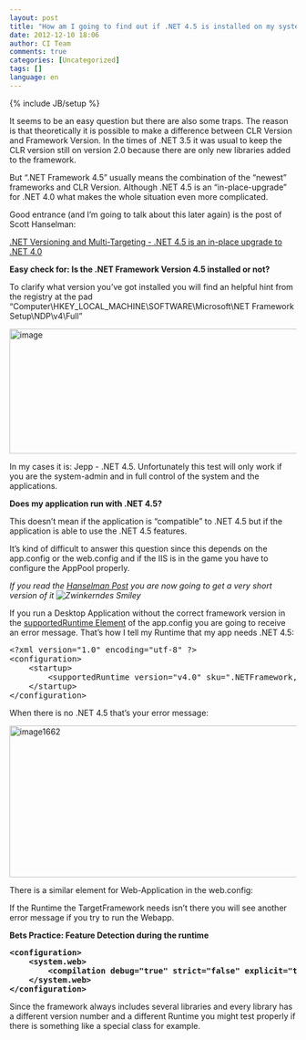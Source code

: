```yaml
---
layout: post
title: "How am I going to find out if .NET 4.5 is installed on my system?"
date: 2012-12-10 18:06
author: CI Team
comments: true
categories: [Uncategorized]
tags: []
language: en
---
```

{% include JB/setup %}
&nbsp;



It seems to be an easy question but there are also some traps. The reason is that theoretically it is possible to make a difference between CLR Version and Framework Version. In the times of .NET 3.5 it was usual to keep the CLR version still on version 2.0 because there are only new libraries added to the framework.

But “.NET Framework 4.5” usually means the combination of the “newest” frameworks and CLR Version. Although .NET 4.5 is an “in-place-upgrade” for .NET 4.0 what makes the whole situation even more complicated.

Good entrance (and I’m going to talk about this later again) is the post of Scott Hanselman:

<a href="http://www.hanselman.com/blog/NETVersioningAndMultiTargetingNET45IsAnInplaceUpgradeToNET40.aspx">.NET Versioning and Multi-Targeting - .NET 4.5 is an in-place upgrade to .NET 4.0</a>

<strong>Easy check for: Is the .NET Framework Version 4.5 installed or not? </strong>



To clarify what version you’ve got installed you will find an helpful hint from the registry at the pad “Computer\HKEY_LOCAL_MACHINE\SOFTWARE\Microsoft\NET Framework Setup\NDP\v4\Full”

<img title="image" src="{{BASE_PATH}}/assets/wp-images-de/image_thumb819.png" border="0" alt="image" width="542" height="219" />

In my cases it is: Jepp - .NET 4.5. Unfortunately this test will only work if you are the system-admin and in full control of the system and the applications.

<strong>Does my application run with .NET 4.5?</strong>

This doesn’t mean if the application is “compatible” to .NET 4.5 but if the application is able to use the .NET 4.5 features.

It’s kind of difficult to answer this question since this depends on the app.config or the web.config and if the IIS is in the game you have to configure the AppPool properly.

<em>If you read the <a href="http://www.hanselman.com/blog/NETVersioningAndMultiTargetingNET45IsAnInplaceUpgradeToNET40.aspx">Hanselman Post</a> you are now going to get a very short version of it <img class="wlEmoticon wlEmoticon-winkingsmile" style="border-style: none;" src="{{BASE_PATH}}/assets/wp-images-en/wlEmoticon-winkingsmile47.png" alt="Zwinkerndes Smiley" /></em>

<em> </em>

If you run a Desktop Application without the correct framework version in the <a href="http://msdn.microsoft.com/en-us/library/w4atty68.aspx">supportedRuntime Element</a> of the app.config you are going to receive an error message. That’s how I tell my Runtime that my app needs .NET 4.5:
<div id="scid:812469c5-0cb0-4c63-8c15-c81123a09de7:22338c3f-edfb-4ca9-b694-8f81b5044338" class="wlWriterEditableSmartContent" style="margin: 0px; display: inline; float: none; padding: 0px;">
<pre class="c#">&lt;?xml version="1.0" encoding="utf-8" ?&gt;
&lt;configuration&gt;
    &lt;startup&gt;
        &lt;supportedRuntime version="v4.0" sku=".NETFramework,Version=v4.5" /&gt;
    &lt;/startup&gt;
&lt;/configuration&gt;</pre>
</div>
When there is no .NET 4.5 that’s your error message:

<a href="{{BASE_PATH}}/assets/wp-images-en/image1662.png"><img style="background-image: none; padding-left: 0px; padding-right: 0px; display: inline; padding-top: 0px; border: 0px;" title="image1662" src="{{BASE_PATH}}/assets/wp-images-en/image1662_thumb.png" border="0" alt="image1662" width="523" height="266" /></a>

There is a similar element for Web-Application in the web.config:

If the Runtime the TargetFramework needs isn’t there you will see another error message if you try to run the Webapp.

<strong>Bets Practice: Feature Detection during the runtime</strong>

<strong>
<div id="scid:812469c5-0cb0-4c63-8c15-c81123a09de7:4dd8ea3e-3204-4b7f-9fc6-953b2c07afcd" class="wlWriterEditableSmartContent" style="margin: 0px; display: inline; float: none; padding: 0px;">
<pre class="c#">&lt;configuration&gt;
    &lt;system.web&gt;
        &lt;compilation debug="true" strict="false" explicit="true" targetFramework="4.5" /&gt;
    &lt;/system.web&gt;
&lt;/configuration&gt;</pre>
</div>
</strong>





Since the framework always includes several libraries and every library has a different version number and a different Runtime you might test properly if there is something like a special class for example.
